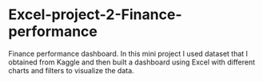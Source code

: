# Excel-project-2-Finance-performance
Finance performance dashboard.
In this mini project I used dataset that I obtained from Kaggle and then built a dashboard using Excel with different charts and filters to visualize the data.

